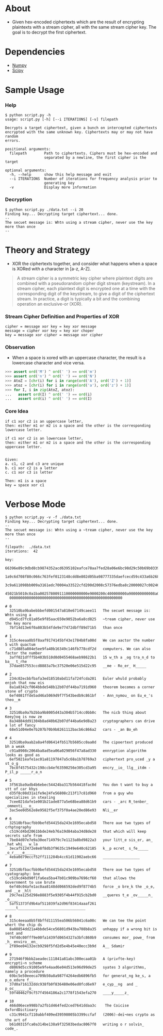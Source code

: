 # About
- Given hex-encoded ciphertexts which are the result of encrypting plaintexts with a stream cipher, all with the same stream cipher key. The goal is to decrypt the first ciphertext.

# Dependencies
- [Numpy](http://www.numpy.org/)
- [Scipy](https://www.scipy.org/)

# Sample Usage

### Help
```
$ python script.py -h
usage: script.py [-h] [--i ITERATIONS] [-v] filepath

Decrypts a target ciphertext, given a bunch on intercepted ciphertexts
encrypted with the same unknown key. Ciphertexts may or may not have random
errors.

positional arguments:
  filepath        Path to ciphertexts. Ciphers must be hex-encoded and
                  separated by a newline, the first cipher is the target

optional arguments:
  -h, --help      show this help message and exit
  --i ITERATIONS  Number of iterations for frequency analysis prior to
                  generating key
  -v              Display more information
```

### Decryption
```
$ python script.py ./data.txt --i 20
Finding key... Decrypting target ciphertext... done.
--
The secuet message is: Whtn using a stream cipher, never use the key more than once
--
```

# Theory and Strategy

- XOR the ciphertexts together, and consider what happens when a space is XORed with a character in [a-z, A-Z].

> A stream cipher is a symmetric key cipher where plaintext digits are combined with a pseudorandom cipher digit stream (keystream). In a stream cipher, each plaintext digit is encrypted one at a time with the corresponding digit of the keystream, to give a digit of the ciphertext stream. In practice, a digit is typically a bit and the combining operation an exclusive-or (XOR).

### Stream Cipher Definition and Properties of XOR
```
cipher = message xor key = key xor message
message = cipher xor key = key xor choper
key = message xor cipher = message xor cipher

```

### Observation
- When a space is xored with an uppercase character, the result is a lowercase character and vice versa.
```python
>>> assert ord('M') ^ ord(' ') == ord('m')
>>> assert ord('n') ^ ord(' ') == ord('N')
>>> AtoZ = [chr(i) for i in range(ord('A'), ord('Z') + 1)]
>>> atoz = [chr(i) for i in range(ord('a'), ord('z') + 1)]
>>> for I, i in zip(AtoZ, atoz):
...   assert ord(I) ^ ord(' ') == ord(i)
...   assert ord(i) ^ ord(' ') == ord(I)
```

### Core Idea
```
if c1 xor c2 is an uppercase letter,
then: either m1 or m2 is a space and the other is the corresponding lowercase letter.

if c1 xor c2 is an lowercase letter,
then: either m1 or m2 is a space and the other is the corresponding uppercase letter.


Given:
a. c1, c2 and c3 are unique
b. c1 xor c2 is a letter
c. c1 xor c3 is letter

Then: m1 is a space
key = space xor c1
```


# Verbose Mode
```
$ python script.py -v -f ./data.txt
Finding key... Decrypting target ciphertext... done.
--
The secuet message is: Whtn using a ~tream cipher, never use the key more than once
--

filepath:  ./data.txt
iterations:  42

key:
  66396e89c9dbd8cb9874352acd6395102eafce78aa7fed28a06e6bc98d29c50b69b0339a14f8aa40
  1a9c6d708f80c066c763fef0123148cdd8e802d05ba98777335daefcecd59c433a6b268b60bf4ef0
  3c9a611098bb009a3161edc70004a33522cfd200d2008c57376edba8c20000027c002461e2a10000
  45021b5010c0a1ba0025780091110000000000e9000200c400000000a900000000008a0000000000
  0000000000000000000000000000000000000000000000000000

# 0
  32510ba9babebbbefd001547a810e67149caee11   The secuet message is: Whtn using a
  d945cd7fc81a05e9f85aac650e9052ba6a8cd825   ~tream cipher, never use the key more
  7bf14d13e6f0a803b54fde9e77472dbff89d71b5   than once

# 1
  315c4eeaa8b5f8aaf9174145bf43e1784b8fa00d   We can aactor the number  5 with quactum
  c71d885a804e5ee9fa40b16349c146fb778cdf2d   computers. We can also factor the number
  3aff021dfff5b403b510d0d0455468aeb98622b1   15 w_th a _og tra_n_d to ba__ t_rhe
  37dae857553ccd8883a7bc37520e06e515d22c95   __me - Ro_er_ H_____

# 2
  234c02ecbbfbafa3ed18510abd11fa724fcda201   Euler whuld probably enjoh that now eis
  8a1a8342cf064bbde548b12b07df44ba7191d960   theorem becomes a corner stone of crypto
  6ef4081ffde5ad46a5069d9f7f543bedb9c861bf   - Ann_nymou_ on Eu_e_'s theo__m

# 3
  32510ba9a7b2bba9b8005d43a304b5714cc0bb0c   The nicb thing about Keey}oq is now ze
  8a34884dd91304b8ad40b62b07df44ba6e9d8a23   cryptographers can drive a lot of fancy
  68e51d04e0e7b207b70b9b8261112bacb6c866a2   cars - _an Bo_eh

# 4
  32510ba9aab2a8a4fd06414fb517b5605cc0aa0d   The cipoertext produced bh a weak
  c91a8908c2064ba8ad5ea06a029056f47a8ad330   ennryption algorithm looks as good as
  6ef5021eafe1ac01a81197847a5c68a1b78769a3   ciphertext pro_uced _y a st_o_g
  7bc8f4575432c198ccb4ef63590256e305cd3a95   encry__io_ llg__itdm - P_il_p _____r_a_n

# 5
  3f561ba9adb4b6ebec54424ba317b564418fac0d   You don t want to buy a stt of car khys
  d35f8c08d31a1fe9e24fe56808c213f17c81d960   from a guy who specializes in stealing
  7cee021dafe1e001b21ade877a5e68bea88d61b9   cars - _arc R_tenber_ _ommenti__ o_
  3ac5ee0d562e8e9582f5ef375f0a4ae20ed86e93   Nli__er

# 6
  32510bfbacfbb9befd54415da243e1695ecabd58   There aue two types of crhptography
  c519cd4bd2061bbde24eb76a19d84aba34d8de28   that which will keep secrets safe from
  7be84d07e7e9a30ee714979c7e1123a8bd9822a3   your litt_e sis_er, an_ _hat whi__ w_la
  3ecaf512472e8e8f8db3f9635c1949e640c62185   k__p ecret_ s_fe_____ _o_r____e_____
  4eba0d79eccf52ff111284b4cc61d11902aebc66   _________________

# 7
  32510bfbacfbb9befd54415da243e1695ecabd58   There aue two types of cyatography: bne
  c519cd4bd90f1fa6ea5ba47b01c909ba7696cf60   that allows the Government to use brute
  6ef40c04afe1ac0aa8148dd066592ded9f8774b5   force _o bre_k the _o_e, and __e _hlt
  29c7ea125d298e8883f5e9305f4b44f915cb2bd0   __queres t_e _ov_____n_ _o____
  5af51373fd9b4af511039fa2d96f83414aaaf261   _____t_______________________________

# 8
  315c4eeaa8b5f8bffd11155ea506b56041c6a00c   We can tee the point whert the chip ds
  8a08854dd21a4bbde54ce56801d943ba708b8a35   unhappy if a wrong bit is sent and
  74f40c00fff9e00fa1439fd0654327a3bfc860b9   consumes mor_ powe_ from _h_ enviro__en_
  2f89ee04132ecb9298f5fd2d5e4b45e40ecc3b9d   A__ Sdamir

# 9
  271946f9bbb2aeadec111841a81abc300ecaa01b   A (privfte-key)  encrypti~n scheme
  d8069d5cc91005e9fe4aad6e04d513e96d99de25   syates 3 algorithms, namely a procedure
  69bc5e50eeeca709b50a8a987f4264edb6896fb5   for generat_ng ke_s, a p_o_edure f__
  37d0a716132ddc938fb0f836480e06ed0fcd6e97   e_cyp__ng  and _ p_oc_____ _o_
  59f40462f9cf57f4564186a2c1778f1543efa270   ____y_____z_

# 10
  466d06ece998b7a2fb1d464fed2ced7641ddaa3c    The Coicise OxfordDictioary
  c31c9941cf110abbf409ed39598005b3399ccfaf   (2006)-deï¬nes crypto as the art of
  b61d0315fca0a314be138a9f32503bedac8067f0   writing o r solvin_ code_.

```
